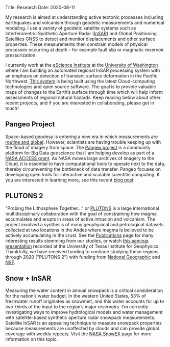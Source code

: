 Title: Research
Date: 2020-08-11

My research is aimed at understanding active tectonic processes including earthquakes and volcanism through geodetic measurements and numerical modeling. I use a variety of geodetic satellite systems such as Interferometric Synthetic Aperture Radar ([InSAR](https://volcanoes.usgs.gov/vhp/insar.html)) and Global Positioning Satellites [GNSS](https://www.unavco.org/instrumentation/geophysical/gps-gnss/gps-gnss.html) to detect and monitor displacements and other surface properties. These measurements then constrain models of physical processes occurring at depth - for example fault slip or magmatic reservoir pressurization.

I currently work at the [eScience Institute](https://escience.washington.edu) at the [University of Washington](https://www.ess.washington.edu) where I am building an automated regional InSAR processing system with an emphasis on detection of transient surface deformation in the Pacific Northwest. [This system](https://github.com/scottyhq) is being built using the latest Cloud-computing technologies and open source software. The goal is to provide valuable maps of changes to the Earth’s surface through time which will help inform assessments of regional natural hazards. Keep reading below about other recent projects, and if you are interested in collaborating, please get in touch!


## Pangeo Project

Space-based geodesy is entering a new era in which measurements are [routine and global](https://eos.org/project-updates/earthquake-monitoring-gets-boost-new-satellite). However, scientists are having trouble keeping up with the flood of imagery from space. The [Pangeo project](https://pangeo.io) is a community platform for Big Data geoscience that I am helping develop as part of a [NASA ACCESS grant](https://earthdata.nasa.gov/community/community-data-system-programs/access-projects). As NASA moves large archives of imagery to the Cloud, it is essential to have computational tools to operate next to the data, thereby circumventing the bottleneck of data transfer. Pangeo focuses on developing open tools for interactive and scalable scientific computing. If you are interested in learning more, see this recent [blog post](https://medium.com/pangeo/cloud-native-geoprocessing-of-earth-observation-satellite-data-with-pangeo-997692d91ca2).


## PLUTONS 2

"Probing the Lithosphere Together..." or [PLUTONS](https://plutons.science.oregonstate.edu) is a large international multidisciplinary collaboration with the goal of constraining how magma accumulates and erupts in areas of active intrusion and volcanism. The project involved a synthesis of many geophysical and petrological datasets collected at two locations in the Andes where magma is believed to be actively accumulating in the crust. See the [Publications]({filename}/pages/publications.md) page for many interesting results stemming from our studies, or watch [this seminar presentation](https://mediasite.jsg.utexas.edu/UTMediasite/Play/c797152948614894b65f2f051015a6be1d) recorded at the University of Texas Institute for Geophysics. Thankfully, we have received funding to continue studying these regions through 2020 ("PLUTONS 2") with funding from [National Geographic](https://www.nationalgeographic.org/grants) and [NSF](https://www.nsf.gov/awardsearch/showAward?AWD_ID=1757495&HistoricalAwards=false).


## Snow + InSAR

Measuring the water content in annual snowpack is a critical consideration for the nation’s water budget. In the western United States, 53% of freshwater runoff originates as snowmelt, and this water accounts for up to two-thirds of the input to the region’s major reservoirs. I'm currently investigating ways to improve hydrological models and water management with satellite-based synthetic aperture radar snowpack measurements. Satellite InSAR is an appealing technique to measure snowpack properties because measurements are unaffected by clouds and can provide global coverage with weekly repeats. Visit the [NASA SnowEX](https://snow.nasa.gov/campaigns/snowex) page for more information on this topic.
